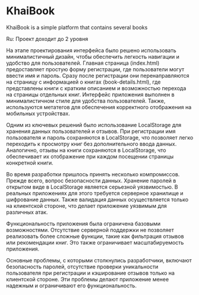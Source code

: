 # KhaiBook
KhaiBook is a simple platform that contains several books

Ru:
Проект доходит до 2 уровня

На этапе проектирования интерфейса было решено использовать минималистичный дизайн, чтобы обеспечить легкость навигации и удобство для пользователей. Главная страница (index.html) предоставляет простую форму регистрации, где пользователи могут ввести имя и пароль. Сразу после регистрации они перенаправляются на страницу с информацией о книгах (book-details.html), где представлены книги с кратким описанием и возможностью перехода на страницы отдельных книг. Интерфейс приложения выполнен в минималистичном стиле для удобства пользователей. Также, используются метатегов для обеспечения корректного отображения на мобильных устройствах.

Одним из ключевых решений было использование LocalStorage для хранения данных пользователей и отзывов. При регистрации имя пользователя и пароль сохраняются в LocalStorage, что позволяет легко переходить к просмотру книг без дополнительного ввода данных. Аналогично, отзывы на книги сохраняются в LocalStorage, что обеспечивает их отображение при каждом посещении страницы конкретной книги.

Во время разработки пришлось принять несколько компромиссов. Прежде всего, вопрос безопасности данных. Хранение паролей в открытом виде в LocalStorage является серьезной уязвимостью. В реальных приложениях для этого требуется серверное хранилище и шифрование данных. Также валидация данных осуществляется только на клиентской стороне, что делает приложение уязвимым для различных атак.

Функциональность приложения была ограничена базовыми возможностями. Отсутствие серверной поддержки не позволяет реализовать более сложные функции, такие как фильтрация отзывов или рекомендации книг. Это также ограничивает масштабируемость приложения.

Основные проблемы, с которыми столкнулись разработчики, включают безопасность паролей, отсутствие проверки уникальности пользователя при регистрации и кэширование отзывов только на клиентской стороне. Эти проблемы делают приложение менее надежным и ограничивают его функциональность.
